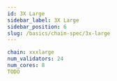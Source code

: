 ```yaml
---
id: 3X Large
sidebar_label: 3X Large
sidebar_position: 6
slug: /basics/chain-spec/3x-large
---
```


```yaml
chain: xxxlarge
num_validators: 24
num_cores: 8
TODO
```

